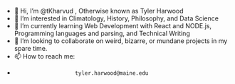 - 👋 Hi, I’m @tKharvud , Otherwise known as Tyler Harwood
- 👀 I’m interested in Climatology, History, Philosophy, and Data Science
- 🌱 I’m currently learning Web Development with React and NODE.js, Programming languages and parsing, and Technical Writing
- 💞️ I’m looking to collaborate on weird, bizarre, or mundane projects in my spare time.
- 📫 How to reach me:   
-                        tyler.harwood@maine.edu

<!---
tKharvud/tKharvud is a ✨ special ✨ repository because its `README.md` (this file) appears on your GitHub profile.
You can click the Preview link to take a look at your changes.
--->
